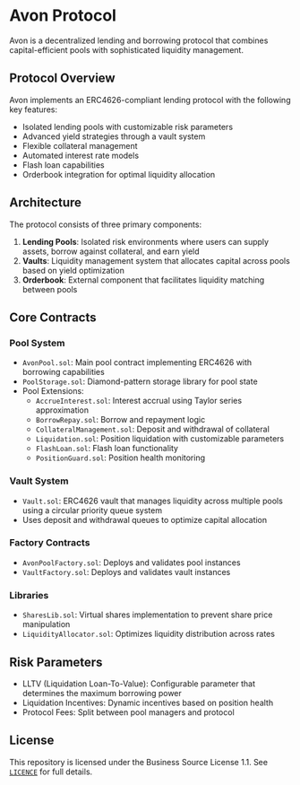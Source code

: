 # Avon Protocol

Avon is a decentralized lending and borrowing protocol that combines capital-efficient pools with sophisticated liquidity management.

## Protocol Overview

Avon implements an ERC4626-compliant lending protocol with the following key features:

- Isolated lending pools with customizable risk parameters
- Advanced yield strategies through a vault system
- Flexible collateral management
- Automated interest rate models
- Flash loan capabilities
- Orderbook integration for optimal liquidity allocation

## Architecture

The protocol consists of three primary components:

1. **Lending Pools**: Isolated risk environments where users can supply assets, borrow against collateral, and earn yield
2. **Vaults**: Liquidity management system that allocates capital across pools based on yield optimization
3. **Orderbook**: External component that facilitates liquidity matching between pools

## Core Contracts

### Pool System
- `AvonPool.sol`: Main pool contract implementing ERC4626 with borrowing capabilities
- `PoolStorage.sol`: Diamond-pattern storage library for pool state
- Pool Extensions:
  - `AccrueInterest.sol`: Interest accrual using Taylor series approximation
  - `BorrowRepay.sol`: Borrow and repayment logic
  - `CollateralManagement.sol`: Deposit and withdrawal of collateral
  - `Liquidation.sol`: Position liquidation with customizable parameters
  - `FlashLoan.sol`: Flash loan functionality
  - `PositionGuard.sol`: Position health monitoring

### Vault System
- `Vault.sol`: ERC4626 vault that manages liquidity across multiple pools using a circular priority queue system
- Uses deposit and withdrawal queues to optimize capital allocation

### Factory Contracts
- `AvonPoolFactory.sol`: Deploys and validates pool instances
- `VaultFactory.sol`: Deploys and validates vault instances

### Libraries
- `SharesLib.sol`: Virtual shares implementation to prevent share price manipulation
- `LiquidityAllocator.sol`: Optimizes liquidity distribution across rates

## Risk Parameters

- LLTV (Liquidation Loan-To-Value): Configurable parameter that determines the maximum borrowing power
- Liquidation Incentives: Dynamic incentives based on position health
- Protocol Fees: Split between pool managers and protocol

## License

This repository is licensed under the Business Source License 1.1. See [`LICENCE`](./LICENCE) for full details.

